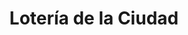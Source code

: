 ---
title: "Lotería de la Ciudad"
url: /ciudad-autonoma-de-buenos-aires/loteria-de-la-ciudad-avenida-doctor-honorio-pueyrredon/
shop: lotería
---